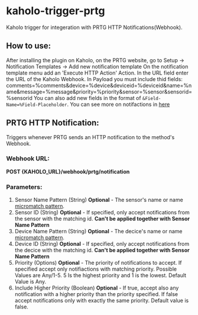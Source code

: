 # kaholo-trigger-prtg
Kaholo trigger for integeration with PRTG HTTP Notifications(Webhook).

## How to use:
After installing the plugin on Kaholo,
on the PRTG website, go to Setup -> Notification Templates -> Add new notification template
On the notification template menu add an 'Execute HTTP Action' Action.
In the URL field enter the URL of the Kaholo Webhook. 
In Payload you must include thid fields: comments=%comments&device=%device&deviceid=%deviceid&name=%name&message=%message&priority=%priority&sensor=%sensor&sensorid=%sensorid
You can also add new fields in the format of `&Field-Name=%Field-Placeholder`.
You can see more on notifactions in [here](https://www.paessler.com/manuals/prtg/notifications)

## PRTG HTTP Notification:
Triggers whenever PRTG sends an HTTP notification to the method's Webhook.

### Webhook URL:
**POST {KAHOLO_URL}/webhook/prtg/notification**

### Parameters:
1. Sensor Name Pattern (String) **Optional** - The sensor's name or name [micromatch pattern](https://github.com/micromatch/micromatch#micromatch----).
2. Sensor ID (String) **Optional** - If specified, only accept notifications from the sensor with the matching id. **Can't be applied together with Sensor Name Pattern**
3. Device Name Pattern (String) **Optional** - The decice's name or name [micromatch pattern](https://github.com/micromatch/micromatch#micromatch----).
4. Device ID (String) **Optional** - If specified, only accept notifications from the decice with the matching id. **Can't be applied together with Sensor Name Pattern** 
5. Priority (Options) **Optional** - The priority of notifications to accept. If specified accept only notifiactions with matching priority. Possible Values are Any/1-5. 5 Is the highest priority and 1 is the lowest. Default Value is Any.
6. Include Higher Priority (Boolean) **Optional** - If true, accept also any notification with a higher priority than the priority specified. If false accept notifications only with exactly the same priority. Default value is false.
